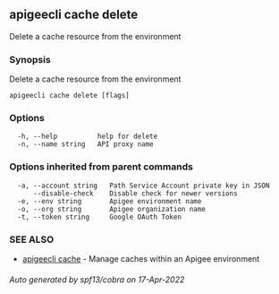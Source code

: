 ## apigeecli cache delete

Delete a cache resource from the environment

### Synopsis

Delete a cache resource from the environment

```
apigeecli cache delete [flags]
```

### Options

```
  -h, --help          help for delete
  -n, --name string   API proxy name
```

### Options inherited from parent commands

```
  -a, --account string   Path Service Account private key in JSON
      --disable-check    Disable check for newer versions
  -e, --env string       Apigee environment name
  -o, --org string       Apigee organization name
  -t, --token string     Google OAuth Token
```

### SEE ALSO

* [apigeecli cache](apigeecli_cache.md)	 - Manage caches within an Apigee environment

###### Auto generated by spf13/cobra on 17-Apr-2022
